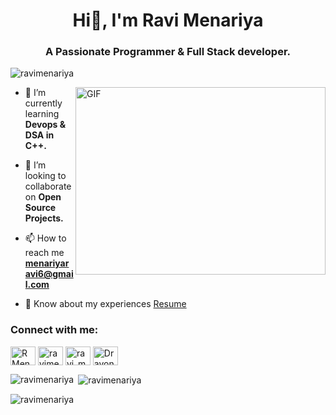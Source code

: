 <h1 align="center">Hi👋, I'm Ravi Menariya</h1>
<h3 align="center">A Passionate Programmer & Full Stack developer.</h3>

<p align="left"> <img src="https://komarev.com/ghpvc/?username=ravimenariya&label=Profile%20views&color=0e75b6&style=flat" alt="ravimenariya" /> </p>

 <img align="right" top="500" height="300" width="400" alt="GIF" src="codingg.gif">

- 🌱 I’m currently learning **Devops & DSA in C++.**

- 👯 I’m looking to collaborate on **Open Source Projects.**

- 📫 How to reach me **menariyaravi6@gmail.com**

- 📄 Know about my experiences [Resume](https://drive.google.com/file/d/1Wn3RoI5eUU5ABnGaslc9MN4CyBBKTRsb/view?usp=sharing)

<h3 align="left">Connect with me:</h3>
<p align="left">
<a href="https://x.com/RMenariya64313" target="_blank"><img align="center" src="https://raw.githubusercontent.com/rahuldkjain/github-profile-readme-generator/master/src/images/icons/Social/twitter.svg" alt="RMenariya64313" height="30" width="40" /></a>
<a href="https://www.linkedin.com/in/ravimenariya/" target="_blank"><img align="center" src="https://raw.githubusercontent.com/rahuldkjain/github-profile-readme-generator/master/src/images/icons/Social/linked-in-alt.svg" alt="ravimenariya" height="30" width="40" /></a>
<a href="https://www.instagram.com/ravi_menariya99/" target="_blank"><img align="center" src="https://raw.githubusercontent.com/rahuldkjain/github-profile-readme-generator/master/src/images/icons/Social/instagram.svg" alt="ravi_menariya99" height="30" width="40" /></a>
<a href="https://leetcode.com/u/Dravon/" target="_blank"><img align="center" src="https://raw.githubusercontent.com/rahuldkjain/github-profile-readme-generator/master/src/images/icons/Social/leet-code.svg" alt="Dravon" height="30" width="40" /></a>
</p>

<p><img align="left" src="https://github-readme-stats.vercel.app/api/top-langs?username=ravimenariya&show_icons=true&locale=en&layout=compact" alt="ravimenariya" /></p>

<p>&nbsp;<img align="center" src="https://github-readme-stats.vercel.app/api?username=ravimenariya&show_icons=true&locale=en" alt="ravimenariya" /></p>

<p><img align="center" src="https://github-readme-streak-stats.herokuapp.com/?user=ravimenariya&" alt="ravimenariya" /></p>
